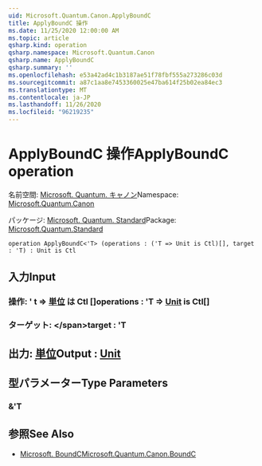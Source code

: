 ```yaml
---
uid: Microsoft.Quantum.Canon.ApplyBoundC
title: ApplyBoundC 操作
ms.date: 11/25/2020 12:00:00 AM
ms.topic: article
qsharp.kind: operation
qsharp.namespace: Microsoft.Quantum.Canon
qsharp.name: ApplyBoundC
qsharp.summary: ''
ms.openlocfilehash: e53a42ad4c1b3187ae51f78fbf555a273286c03d
ms.sourcegitcommit: a87c1aa8e7453360025e47ba614f25b02ea84ec3
ms.translationtype: MT
ms.contentlocale: ja-JP
ms.lasthandoff: 11/26/2020
ms.locfileid: "96219235"
---
```

# <a name="applyboundc-operation"></a><span data-ttu-id="322cf-102">ApplyBoundC 操作</span><span class="sxs-lookup"><span data-stu-id="322cf-102">ApplyBoundC operation</span></span>

<span data-ttu-id="322cf-103">名前空間: [Microsoft. Quantum. キャノン](xref:Microsoft.Quantum.Canon)</span><span class="sxs-lookup"><span data-stu-id="322cf-103">Namespace: [Microsoft.Quantum.Canon](xref:Microsoft.Quantum.Canon)</span></span>

<span data-ttu-id="322cf-104">パッケージ: [Microsoft. Quantum. Standard](https://nuget.org/packages/Microsoft.Quantum.Standard)</span><span class="sxs-lookup"><span data-stu-id="322cf-104">Package: [Microsoft.Quantum.Standard](https://nuget.org/packages/Microsoft.Quantum.Standard)</span></span>




```qsharp
operation ApplyBoundC<'T> (operations : ('T => Unit is Ctl)[], target : 'T) : Unit is Ctl
```


## <a name="input"></a><span data-ttu-id="322cf-105">入力</span><span class="sxs-lookup"><span data-stu-id="322cf-105">Input</span></span>

### <a name="operations--t--unit--is-ctl"></a><span data-ttu-id="322cf-106">操作: ' t => [単位](xref:microsoft.quantum.lang-ref.unit)  は Ctl []</span><span class="sxs-lookup"><span data-stu-id="322cf-106">operations : 'T => [Unit](xref:microsoft.quantum.lang-ref.unit)  is Ctl[]</span></span>




### <a name="target--t"></a><span data-ttu-id="322cf-107">ターゲット: \</span><span class="sxs-lookup"><span data-stu-id="322cf-107">target : 'T</span></span>





## <a name="output--unit"></a><span data-ttu-id="322cf-108">出力: [単位](xref:microsoft.quantum.lang-ref.unit)</span><span class="sxs-lookup"><span data-stu-id="322cf-108">Output : [Unit](xref:microsoft.quantum.lang-ref.unit)</span></span>



## <a name="type-parameters"></a><span data-ttu-id="322cf-109">型パラメーター</span><span class="sxs-lookup"><span data-stu-id="322cf-109">Type Parameters</span></span>

### <a name="t"></a><span data-ttu-id="322cf-110">&</span><span class="sxs-lookup"><span data-stu-id="322cf-110">'T</span></span>



## <a name="see-also"></a><span data-ttu-id="322cf-111">参照</span><span class="sxs-lookup"><span data-stu-id="322cf-111">See Also</span></span>

- [<span data-ttu-id="322cf-112">Microsoft. BoundC</span><span class="sxs-lookup"><span data-stu-id="322cf-112">Microsoft.Quantum.Canon.BoundC</span></span>](xref:Microsoft.Quantum.Canon.BoundC)